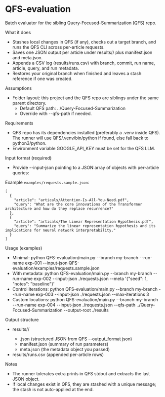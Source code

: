 # QFS-evaluation

Batch evaluator for the sibling Query-Focused-Summarization (QFS) repo.

What it does
- Stashes local changes in QFS (if any), checks out a target branch, and runs the QFS CLI across per-article requests.
- Saves one JSON output per article under results/<run-name>/ plus manifest.json and meta.json.
- Appends a CSV log (results/runs.csv) with branch, commit, run name, article, query, and run metadata.
- Restores your original branch when finished and leaves a stash reference if one was created.

Assumptions
- Folder layout: this project and the QFS repo are siblings under the same parent directory.
  - Default QFS path: ../Query-Focused-Summarization
  - Override with --qfs-path if needed.

Requirements
- QFS repo has its dependencies installed (preferably a .venv inside QFS). The runner will use QFS/.venv/bin/python if found, else fall back to python3/python.
- Environment variable GOOGLE_API_KEY must be set for the QFS LLM.

Input format (required)
- Provide --input-json pointing to a JSON array of objects with per-article queries:

Example `examples/requests.sample.json`:
```
[
  {
    "article": "articals/Attention-Is-All-You-Need.pdf",
    "query": "What are the core innovations of the Transformer architecture and how do they replace recurrence?"
  },
  {
    "article": "articals/The Linear Representation Hypothesis.pdf",
    "query": "Summarize the linear representation hypothesis and its implications for neural network interpretability."
  }
]
```

Usage (examples)
- Minimal:
  python QFS-evaluation/main.py --branch my-branch --run-name exp-001 --input-json QFS-evaluation/examples/requests.sample.json
- With metadata:
  python QFS-evaluation/main.py --branch my-branch --run-name exp-002 --input-json ./requests.json --meta '{"seed": 1, "notes": "baseline"}'
- Control iterations:
  python QFS-evaluation/main.py --branch my-branch --run-name exp-003 --input-json ./requests.json --max-iterations 3
- Custom locations:
  python QFS-evaluation/main.py --branch my-branch --run-name exp-004 --input-json ./requests.json --qfs-path ../Query-Focused-Summarization --output-root ./results

Output structure
- results/<run-name>/
  - <article-name>.json  (structured JSON from QFS --output_format json)
  - manifest.json        (summary of run parameters)
  - meta.json            (the metadata object you passed)
- results/runs.csv       (appended per-article rows)

Notes
- The runner tolerates extra prints in QFS stdout and extracts the last JSON object.
- If local changes exist in QFS, they are stashed with a unique message; the stash is not auto-applied at the end.